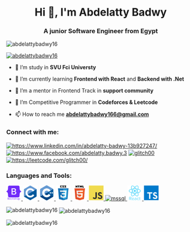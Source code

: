 <h1 align="center">Hi 👋, I'm Abdelatty Badwy</h1>
<h3 align="center">A junior Software Engineer from Egypt</h3>

<p align="left"> <img src="https://komarev.com/ghpvc/?username=abdelattybadwy16&label=Profile%20views&color=0e75b6&style=flat" alt="abdelattybadwy16" /> </p>

<p align="left"> <a href="https://github.com/ryo-ma/github-profile-trophy"><img src="https://github-profile-trophy.vercel.app/?username=abdelattybadwy16" alt="abdelattybadwy16" /></a> </p>

- 🔭 I’m study in **SVU Fci Universty**

- 🌱 I’m currently learning **Frontend with React** and **Backend with .Net**

- 👯 I’m a mentor in Frontend Track in **support community**

- 🤝 I’m Competitive Programmer in **Codeforces & Leetcode**

- 📫 How to reach me **abdelattybadwy166@gmail.com**

<h3 align="left">Connect with me:</h3>
<p align="left">
<a href="https://linkedin.com/in/https://www.linkedin.com/in/abdelatty-badwy-13b927247/" target="blank"><img align="center" src="https://raw.githubusercontent.com/rahuldkjain/github-profile-readme-generator/master/src/images/icons/Social/linked-in-alt.svg" alt="https://www.linkedin.com/in/abdelatty-badwy-13b927247/" height="30" width="40" /></a>
<a href="https://fb.com/https://www.facebook.com/abdelatty.badwy.3" target="blank"><img align="center" src="https://raw.githubusercontent.com/rahuldkjain/github-profile-readme-generator/master/src/images/icons/Social/facebook.svg" alt="https://www.facebook.com/abdelatty.badwy.3" height="30" width="40" /></a>
<a href="https://codeforces.com/profile/glitch00" target="blank"><img align="center" src="https://raw.githubusercontent.com/rahuldkjain/github-profile-readme-generator/master/src/images/icons/Social/codeforces.svg" alt="glitch00" height="30" width="40" /></a>
<a href="https://www.leetcode.com/https://leetcode.com/glitch00/" target="blank"><img align="center" src="https://raw.githubusercontent.com/rahuldkjain/github-profile-readme-generator/master/src/images/icons/Social/leet-code.svg" alt="https://leetcode.com/glitch00/" height="30" width="40" /></a>
</p>

<h3 align="left">Languages and Tools:</h3>
<p align="left"> <a href="https://getbootstrap.com" target="_blank" rel="noreferrer"> <img src="https://raw.githubusercontent.com/devicons/devicon/master/icons/bootstrap/bootstrap-plain-wordmark.svg" alt="bootstrap" width="40" height="40"/> </a> <a href="https://www.cprogramming.com/" target="_blank" rel="noreferrer"> <img src="https://raw.githubusercontent.com/devicons/devicon/master/icons/c/c-original.svg" alt="c" width="40" height="40"/> </a> <a href="https://www.w3schools.com/cpp/" target="_blank" rel="noreferrer"> <img src="https://raw.githubusercontent.com/devicons/devicon/master/icons/cplusplus/cplusplus-original.svg" alt="cplusplus" width="40" height="40"/> </a> <a href="https://www.w3schools.com/css/" target="_blank" rel="noreferrer"> <img src="https://raw.githubusercontent.com/devicons/devicon/master/icons/css3/css3-original-wordmark.svg" alt="css3" width="40" height="40"/> </a> <a href="https://www.w3.org/html/" target="_blank" rel="noreferrer"> <img src="https://raw.githubusercontent.com/devicons/devicon/master/icons/html5/html5-original-wordmark.svg" alt="html5" width="40" height="40"/> </a> <a href="https://developer.mozilla.org/en-US/docs/Web/JavaScript" target="_blank" rel="noreferrer"> <img src="https://raw.githubusercontent.com/devicons/devicon/master/icons/javascript/javascript-original.svg" alt="javascript" width="40" height="40"/> </a> <a href="https://www.microsoft.com/en-us/sql-server" target="_blank" rel="noreferrer"> <img src="https://www.svgrepo.com/show/303229/microsoft-sql-server-logo.svg" alt="mssql" width="40" height="40"/> </a> <a href="https://reactjs.org/" target="_blank" rel="noreferrer"> <img src="https://raw.githubusercontent.com/devicons/devicon/master/icons/react/react-original-wordmark.svg" alt="react" width="40" height="40"/> </a> <a href="https://www.typescriptlang.org/" target="_blank" rel="noreferrer"> <img src="https://raw.githubusercontent.com/devicons/devicon/master/icons/typescript/typescript-original.svg" alt="typescript" width="40" height="40"/> </a> </p>

<p><img align="left" src="https://github-readme-stats.vercel.app/api/top-langs?username=abdelattybadwy16&show_icons=true&locale=en&layout=compact" alt="abdelattybadwy16" /></p>

<p>&nbsp;<img align="center" src="https://github-readme-stats.vercel.app/api?username=abdelattybadwy16&show_icons=true&locale=en" alt="abdelattybadwy16" /></p>

<p><img align="center" src="https://github-readme-streak-stats.herokuapp.com/?user=abdelattybadwy16&" alt="abdelattybadwy16" /></p>
